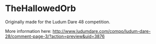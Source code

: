 TheHallowedOrb
==============

Originally made for the Ludum Dare 48 competition.

More information here: http://www.ludumdare.com/compo/ludum-dare-28/comment-page-3/?action=preview&uid=3876
